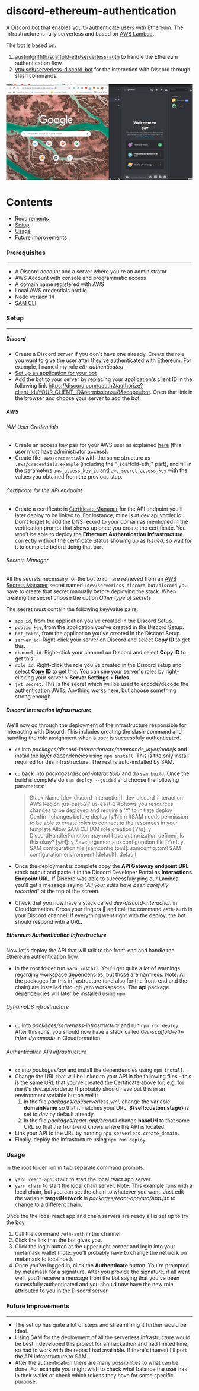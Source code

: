 # discord-ethereum-authentication

A Discord bot that enables you to authenticate users with Ethereum. The infrastructure is fully serverless and based on [AWS Lambda](https://aws.amazon.com/pt/lambda/).

The bot is based on:
1. [austintgriffith/scaffold-eth/serverless-auth](https://github.com/austintgriffith/scaffold-eth/tree/serverless-auth) to handle the Ethereum authentication flow.
2. [ytausch/serverless-discord-bot](https://github.com/ytausch/serverless-discord-bot) for the interaction with  Discord  through slash commands.

![Discord Ethereum Authentication GIF Demo](img/discord-ethereum-authentication-demo.gif)

Contents
========
 * [Requirements](#prerequisites)
 * [Setup](#setup)
 * [Usage](#usage)
 * [Future improvements](#future-improvements)

### Prerequisites
---

- A Discord account and a server where you're an administrator
- AWS Account with console and programmatic access
- A domain name registered with AWS
- Local AWS credentials profile
- Node version 14
- [SAM CLI](https://docs.aws.amazon.com/serverless-application-model/latest/developerguide/serverless-sam-cli-install.html)

### Setup
---
##### Discord
- Create a Discord server if you don't have one already. Create the role you want to give the user after they've authenticated with Ethereum. For example, I named my role _eth-authenticated_.
- [Set up an application for your bot](https://discordjs.guide/preparations/setting-up-a-bot-application.html#creating-your-bot)
- Add the bot to your server by replacing your application's client ID in the following link https://discord.com/oauth2/authorize?client_id=YOUR_CLIENT_ID&permissions=8&scope=bot. Open that link in the browser and choose your server to add the bot.

##### AWS

###### IAM User Credentials
- Create an access key pair for your AWS user as explained [here](https://www.youtube.com/watch?v=JvtmmS9_tfU) (this user must have administrator access).
- Create file `.aws/credentials` with the same structure as `.aws/credentials.example` (including the "[scaffold-eth]" part), and fill in the parameters `aws_access_key_id` and `aws_secret_access_key` with the values you obtained from the previous step.

###### Certificate for the API endpoint

- Create a certificate in [Certificate Manager](https://aws.amazon.com/pt/certificate-manager/) for the API endpoint you'll later deploy to be linked to. For instance, mine is at dev.api.vorder.io. Don't forget to add the DNS record to your domain as mentioned in the verification prompt that shows up once you create the certificate. You won't be able to deploy the __Ethereum Authentication Infrastructure__ correctly without the certificate Status showing up as _Issued_, so wait for it to complete before doing that part.

###### Secrets Manager
All the secrets necessary for the bot to run are retrieved from an [AWS Secrets Manager](https://aws.amazon.com/secrets-manager/) secret named `/dev/serverless_discord_bot/discord` you have to create that secret manually before deploying the stack. When creating the secret choose the option _Other type of secrets_.

The secret must contain the following key/value pairs:
- `app_id`, from the application you've created in the Discord Setup.
- `public_key`, from the application you've created in the Discord Setup.
- `bot_token`, from the application you've created in the Discord Setup.
- `server_id`- Right-click your server on Discord and select __Copy ID__ to get this.
- `channel_id`. Right-click your channel on Discord and select __Copy ID__ to get this.
- `role_id`. Right-click the role you've created in the Discord setup and select __Copy ID__ to get this. You can see your server's roles by right-clicking your server > __Server Settings__ > __Roles__.
- `jwt_secret`. This is the secret which will be used to encode/decode the authentication JWTs. Anything works here, but choose something strong enough.

##### Discord Interaction Infrastructure
We'll now go through the deployment of the infrastructure responsible for interacting with Discord. This includes creating the slash-command and handling the role assignment when a user is successfuly authenticated. 

- `cd` into _packages/discord-interaction/src/commands_layer/nodejs_ and install the layer dependencies using `npm install`. This is the only install required for this infrastructure. The rest is auto-installed by SAM.
- `cd` back into _packages/discord-interaction/_ and do `sam build`. Once the build is complete do `sam deploy --guided` and choose the following parameters:

    > Stack Name [dev-discord-interaction]: dev-discord-interaction
    > AWS Region [us-east-2]: us-east-2
    > #Shows you resources changes to be deployed and require a 'Y' to initiate deploy
    > Confirm changes before deploy [y/N]: n
    > #SAM needs permission to be able to create roles to connect to the resources in your template
    > Allow SAM CLI IAM role creation [Y/n]: y
    > DiscordHandlerFunction may not have authorization defined, Is this okay? [y/N]: y
    > Save arguments to configuration file [Y/n]: y
    > SAM configuration file [samconfig.toml]: samconfig.toml
    > SAM configuration environment [default]: default


- Once the deployment is complete copy the __API Gateway endpoint URL__ stack output and paste it in the Discord Developer Portal as __Interactions Endpoint URL__.  If Discord was able to successfuly ping our Lambda you'll get a message saying "_All your edits have been carefully recorded_" at the top of the screen.
- Check that you now have a stack called _dev-discord-interaction_ in Cloudformation. Cross your fingers 🤞 and call the command `/eth-auth` in your Discord channel. If everything went right with the deploy, the bot should respond with a URL.

##### Ethereum Authentication Infrastructure
Now let's deploy the API that will talk to the front-end and handle the Ethereum authentication flow.

- In the root folder run `yarn install`. You'll get quite a lot of warnings regarding workspace dependencies, but those are harmless. Note: All the packages for this infrastructure (and also for the front-end and the chain) are installed through `yarn` workspaces. The __api__ package dependencies will later be installed using `npm`.

###### DynamoDB infrastructure
- `cd` into _packages/serverless-infrastructure_ and run `npm run deploy`. After this runs, you should now have a stack called _dev-scaffold-eth-infra-dynamodb_ in Cloudformation.

###### Authentication API infrastructure
- `cd` into _packages/api_ and install the dependencies using `npm install`.
- Change the URL that will be linked to your API in the following files - this is the same URL that you've created the Certificate above for, e.g. for me it's dev.api.vorder.io (I probably should have put this in an environment variable but oh well):
  1. In the file _packages/api/serverless.yml_, change the variable __domainName__ so that it matches your URL. __${self:custom.stage}__ is set to _dev_ by default already.
  2. In the file _packages/react-app/src/util_ change __baseUrl__ to that same URL so that the front-end knows where the API is located.
- Link your API to the URL by running `npx serverless create_domain`.
- Finally, deploy the infrastucture using `npm run deploy`. 

### Usage

In the root folder run in two separate command prompts:
- `yarn react-app:start` to start the local react app server.
- `yarn chain` to start the local chain server. Note: This example runs with a local chain, but you can set the chain to whatever you want. Just edit the variable __targetNetwork__ in _packages/react-app/src/App.jsx_ to change to a different chain.

Once the the local react app and chain servers are ready all is set up to try the boy.

1. Call the command `/eth-auth` in the channel.
2. Click the link that the bot gives you.
3. Click the login button at the upper right corner and login into your metamask wallet (note: you'll probably have to change the network on metamask to localhost).
4. Once you've logged in, click the __Authenticate__ button. You're prompted by metamask for a signature. After you provide the signature, if all went well, you'll receive a message from the bot saying that you've been sucessfully authenticated and you should now have the new role attributed to you in the Discord server.

### Future Improvements
---
- The set up has quite a lot of steps and streamlining it further would be ideal.
- Using SAM for the deployment of all the serverless infrastructure would be best. I developed this project for an hackathon and had limited time, so had to work with the repos I had available. If there's interest I'll port the API infrastructure to SAM.
- After the authentication there are many possibilities to what can be done. For example you might wish to check what balance the user has in their wallet or check which tokens they have for some specific purpose.